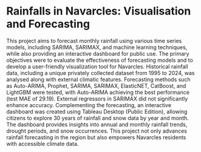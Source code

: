# Rainfalls in Navarcles: Visualisation and Forecasting

This project aims to forecast monthly rainfall using various time series models, including SARIMA, SARIMAX, and machine learning techniques, while also providing an interactive dashboard for public use. The primary objectives were to evaluate the effectiveness of forecasting models and to develop a user-friendly visualization tool for Navarcles. Historical rainfall data, including a unique privately collected dataset from 1995 to 2024, was analysed along with external climatic features. Forecasting methods such as Auto-ARIMA, Prophet, SARIMA, SARIMAX, ElasticNET, CatBoost, and LightGBM were tested, with Auto-ARIMA achieving the best performance (test MAE of 29.19). External regressors in SARIMAX did not significantly enhance accuracy. Complementing the forecasting, an interactive dashboard was created using Tableau Desktop (Public Edition), allowing citizens to explore 30 years of rainfall and snow data by year and month. The dashboard provides insights into annual and monthly rainfall trends, drought periods, and snow occurrences. This project not only advances rainfall forecasting in the region but also empowers Navarcles residents with accessible climate data.
